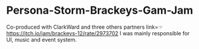 # Persona-Storm-Brackeys-Gam-Jam
Co-produced with ClarkWard and three others partners
link=☞https://itch.io/jam/brackeys-12/rate/2973702
I was mainly responsible for UI, music and event system.
